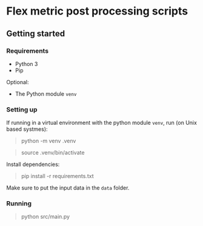 
# Flex metric post processing scripts

## Getting started

### Requirements

 - Python 3
 - Pip

Optional:
 - The Python module `venv`


### Setting up
If running in a virtual environment with the python module `venv`, run (on Unix based systmes):

> python -m venv .venv

> source .venv/bin/activate

Install dependencies:

> pip install -r requirements.txt

Make sure to put the input data in the `data` folder.

### Running

> python src/main.py